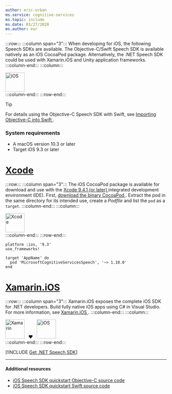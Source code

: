 ```yaml
---
author: eric-urban
ms.service: cognitive-services
ms.topic: include
ms.date: 03/27/2020
ms.author: eur
---
```


:::row:::
    :::column span="3":::
        When developing for iOS, the following Speech SDKs are available. The Objective-C/Swift Speech SDK is available natively as an iOS CocoaPod package. Alternatively, the .NET Speech SDK could be used with Xamarin.iOS and Unity application frameworks.
    :::column-end:::
    :::column:::
        <br>
        <div class="icon is-large">
            <img alt="iOS" src="https://docs.microsoft.com/media/logos/logo_ios.svg" width="60px">
        </div>
    :::column-end:::
:::row-end:::

> [!TIP]
> For details using the Objective-C Speech SDK with Swift, see <a href="https://developer.apple.com/documentation/swift/imported_c_and_objective-c_apis/importing_objective-c_into_swift" target="_blank">Importing Objective-C into Swift </a>.

### System requirements

- A macOS version 10.3 or later
- Target iOS 9.3 or later

# [Xcode](#tab/ios-xcode)

:::row:::
    :::column span="3":::
        The iOS CocoaPod package is available for download and use with the <a href="https://apps.apple.com/us/app/xcode/id497799835" target="_blank">Xcode 9.4.1 (or later) </a> integrated development environment (IDE). First, <a href="https://aka.ms/csspeech/iosbinary" target="_blank">download the binary CocoaPod </a>. Extract the pod in the same directory for its intended use, create a *Podfile* and list the `pod` as a `target`.
    :::column-end:::
    :::column:::
        <br>
        <div class="icon is-large">
            <img alt="Xcode" src="https://docs.microsoft.com/media/logos/logo_xcode.svg" width="60px">
        </div>
    :::column-end:::
:::row-end:::

```
platform :ios, '9.3'
use_frameworks!

target 'AppName' do
  pod 'MicrosoftCognitiveServicesSpeech', '~> 1.10.0'
end
```

# [Xamarin.iOS](#tab/ios-xamarin)

:::row:::
    :::column span="3":::
        Xamarin.iOS exposes the complete iOS SDK for .NET developers. Build fully native iOS apps using C# in Visual Studio. For more information, see <a href="/xamarin/ios/" target="_blank">Xamarin.iOS </a>.
    :::column-end:::
    :::column:::
        <br>
        <div class="icon is-large">
            <img alt="Xamarin" src="https://docs.microsoft.com/media/logos/logo_xamarin.svg" width="60px">
            &nbsp; ❤️ &nbsp;
            <img alt="iOS" src="https://docs.microsoft.com/media/logos/logo_ios.svg" width="60px">
        </div>
    :::column-end:::
:::row-end:::

[!INCLUDE [Get .NET Speech SDK](get-speech-sdk-dotnet.md)]

---

#### Additional resources

- <a href="https://github.com/Azure-Samples/cognitive-services-speech-sdk/tree/master/quickstart/objectivec/ios" target="_blank">iOS Speech SDK quickstart Objective-C source code </a>
- <a href="https://github.com/Azure-Samples/cognitive-services-speech-sdk/tree/master/quickstart/swift/ios" target="_blank">iOS Speech SDK quickstart Swift source code </a>
